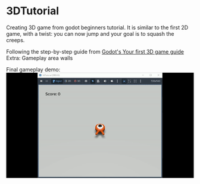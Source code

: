 # 3DTutorial
Creating 3D game from godot beginners tutorial. It is similar to the first 2D game, with a twist: you can now jump and your goal is to squash the creeps.

Following the step-by-step guide from [Godot's Your first 3D game guide](https://docs.godotengine.org/en/4.4/getting_started/first_3d_game/index.html)
Extra: Gameplay area walls

Final gameplay demo:
![Demo Gamplay](3d-tutorial-presentation-video.gif)